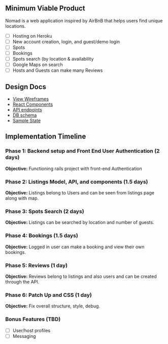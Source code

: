 ## Minimum Viable Product

Nomad is a web application inspired by AirBnB that helps users find unique locations.

- [ ] Hosting on Heroku
- [ ] New account creation, login, and guest/demo login
- [ ] Spots
- [ ] Bookings
- [ ] Spots search (by location & availability
- [ ] Google Maps on search
- [ ] Hosts and Guests can make many Reviews

## Design Docs

* [View Wireframes][wireframes]
* [React Components][components]
* [API endpoints][api-endpoints]
* [DB schema][schema]
* [Sample State][sample-state]

[wireframes]: /docs/wireframes
[components]: /docs/component-hierarchy.md
[api-endpoints]: /docs/api-endpoints.md
[schema]: /docs/schema.md
[sample-state]: /docs/sample-state.md

## Implementation Timeline

### Phase 1: Backend setup and Front End User Authentication (2 days)

**Objective:** Functioning rails project with front-end Authentication

### Phase 2: Listings Model, API, and components (1.5 days)

**Objective:** Listings belong to Users and can be seen from listings page along with map.

### Phase 3: Spots Search (2 days)

**Objective:** Listings can be searched by location and number of guests.

### Phase 4: Bookings (1.5 days)

**Objective:** Logged in user can make a booking and view their own bookings.

### Phase 5: Reviews (1 day)

**Objective:** Reviews belong to listings and also users and can be created through the API.

### Phase 6: Patch Up and CSS (1 day)

**Objective:** Fix overall structure, style, debug.

### Bonus Features (TBD)

- [ ] User/host profiles
- [ ] Messaging
